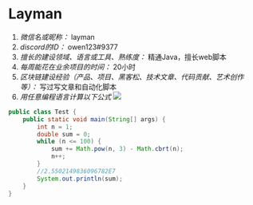 # Layman

1. *微信名或昵称：* layman
2. *discord的ID：* owen123#9377
3. *擅长的建设领域、语言或工具、熟练度：* 精通Java，擅长web脚本
4. *每周能花在业余项目的时间：* 20小时
5. *区块链建设经验（产品、项目、黑客松、技术文章、代码贡献、艺术创作等）：* 写过写文章和自动化脚本
6. *用任意编程语言计算以下公式*
![](https://latex.codecogs.com/svg.image?\sum_{n=1}^{100}\left&space;(n^{3}-\sqrt[3]{n}&space;\right&space;))

```java
public class Test {
    public static void main(String[] args) {
        int n = 1;
        double sum = 0;
        while (n <= 100) {
            sum += Math.pow(n, 3) - Math.cbrt(n);
            n++;
        }
        //2.5502149836096782E7
        System.out.println(sum);
    }
}
```

